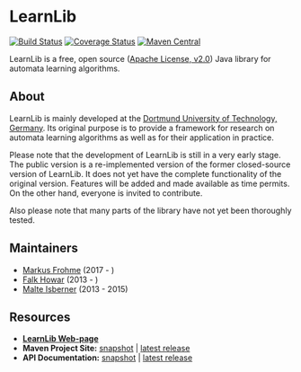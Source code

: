 LearnLib
===========
[![Build Status](https://travis-ci.org/LearnLib/learnlib.svg?branch=develop)](https://travis-ci.org/LearnLib/learnlib)
[![Coverage Status](https://coveralls.io/repos/github/LearnLib/learnlib/badge.svg?branch=develop)](https://coveralls.io/github/LearnLib/learnlib?branch=develop)
[![Maven Central](https://maven-badges.herokuapp.com/maven-central/de.learnlib/learnlib-parent/badge.svg)](https://maven-badges.herokuapp.com/maven-central/de.learnlib/learnlib-parent)

LearnLib is a free, open source ([Apache License, v2.0][1]) Java library for automata learning algorithms.

About
-----
LearnLib is mainly developed at the [Dortmund University of Technology, Germany][2]. Its original purpose is to
provide a framework for research on automata learning algorithms as well as for their application in practice.

Please note that the development of LearnLib is still in a very early stage. The public version is a re-implemented
version of the former closed-source version of LearnLib. It does not yet have the complete functionality of the
original version. Features will be added and made available as time permits. On the other hand, everyone is
invited to contribute.

Also please note that many parts of the library have not yet been thoroughly tested.

Maintainers
-----------
* [Markus Frohme][6] (2017 - )
* [Falk Howar][5] (2013 - )
* [Malte Isberner][4] (2013 - 2015)

Resources
---------
* **[LearnLib Web-page][3]**
* **Maven Project Site:** [snapshot](http://learnlib.github.io/learnlib/maven-site/latest-snapshot/) | [latest release](http://learnlib.github.io/learnlib/maven-site/latest-release/)
* **API Documentation:** [snapshot](http://learnlib.github.io/learnlib/maven-site/latest-snapshot/apidocs/) | [latest release](http://learnlib.github.io/learnlib/maven-site/latest-release/apidocs/)

[1]: http://www.apache.org/licenses/LICENSE-2.0
[2]: http://www.cs.tu-dortmund.de
[3]: http://www.learnlib.de
[4]: https://github.com/misberner
[5]: https://github.com/fhowar
[6]: https://github.com/mtf90
